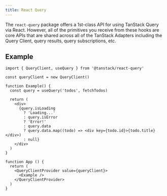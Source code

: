 ```yaml
---
title: React Query
---
```


The `react-query` package offers a 1st-class API for using TanStack Query via React. However, all of the primitives you receive from these hooks are core APIs that are shared across all of the TanStack Adapters including the Query Client, query results, query subscriptions, etc.

## Example

```tsx
import { QueryClient, useQuery } from '@tanstack/react-query'

const queryClient = new QueryClient()

function Example() {
  const query = useQuery('todos', fetchTodos)

  return (
    <div>
      {query.isLoading
        ? 'Loading...'
        : query.isError
        ? 'Error!'
        : query.data
        ? query.data.map((todo) => <div key={todo.id}>{todo.title}</div>)
        : null}
    </div>
  )
}

function App () {
  return (
    <QueryClientProvider value={queryClient}>
      <Example />
    </QueryClientProvider>
  )
}
```
